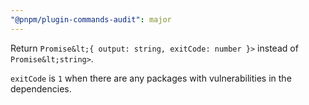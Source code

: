 ```yaml
---
"@pnpm/plugin-commands-audit": major
---
```


Return `Promise&lt;{ output: string, exitCode: number }>` instead of `Promise&lt;string>`.

`exitCode` is `1` when there are any packages with vulnerabilities in the dependencies.
